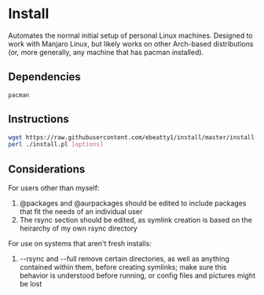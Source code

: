 # Install
Automates the normal initial setup of personal Linux machines. Designed to work with Manjaro Linux, but likely works on other 
Arch-based distributions (or, more generally, any machine that has pacman installed).

## Dependencies
`pacman`

## Instructions
```sh
wget https://raw.githubusercontent.com/ebeatty1/install/master/install.pl
perl ./install.pl [options]
```

## Considerations
For users other than myself:
1. @packages and @aurpackages should be edited to include packages that fit the needs of an individual user
1. The rsync section should be edited, as symlink creation is based on the heirarchy of my own rsync directory

For use on systems that aren't fresh installs:
1. --rsync and --full remove certain directories, as well as anything contained within them, before creating symlinks; make sure 
this behavior is understood before running, or config files and pictures might be lost
